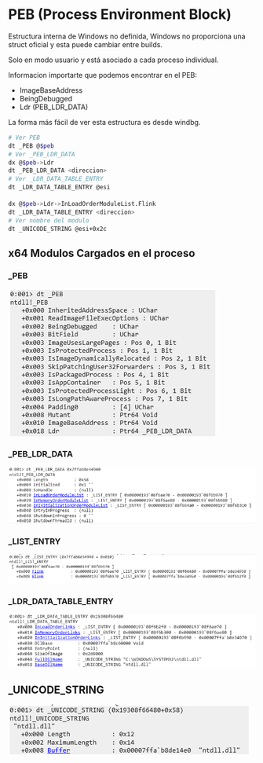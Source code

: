 # PEB (Process Environment Block)

Estructura interna de Windows no definida, Windows no proporciona una struct oficial y esta puede cambiar entre builds. 

Solo en modo usuario y está asociado a cada proceso individual.

Informacion importarte que podemos encontrar en el PEB:
- ImageBaseAddress
- BeingDebugged
- Ldr (PEB_LDR_DATA)

La forma más fácil de ver esta estructura es desde windbg.

```bash
# Ver PEB
dt _PEB @$peb
# Ver _PEB_LDR_DATA
dx @$peb->Ldr
dt _PEB_LDR_DATA <direccion>
# Ver _LDR_DATA_TABLE_ENTRY
dt _LDR_DATA_TABLE_ENTRY @esi

dx @$peb->Ldr->InLoadOrderModuleList.Flink
dt _LDR_DATA_TABLE_ENTRY <direccion>
# Ver nombre del modulo
dt _UNICODE_STRING @esi+0x2c
```

## x64 Modulos Cargados en el proceso 

### _PEB
![alt text](./img/image.png)
### _PEB_LDR_DATA
![alt text](./img/image-1.png)
### _LIST_ENTRY
![alt text](./img/image-2.png)
### _LDR_DATA_TABLE_ENTRY
![alt text](./img/image-3.png)
## _UNICODE_STRING
![alt text](./img/image-4.png)
